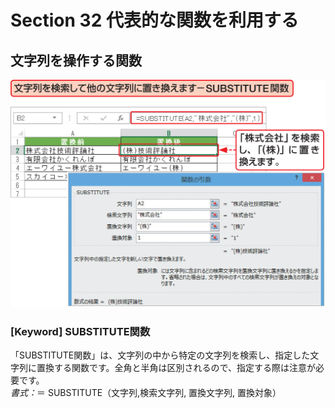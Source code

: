 # Section 32 代表的な関数を利用する

## 文字列を操作する関数

![](005.png)

### [Keyword] SUBSTITUTE関数
「SUBSTITUTE関数」は、文字列の中から特定の文字列を検索し、指定した文字列に置換する関数です。全角と半角は区別されるので、指定する際は注意が必要です。  
<em>書式：</em>＝ SUBSTITUTE（文字列,検索文字列, 置換文字列, 置換対象）
